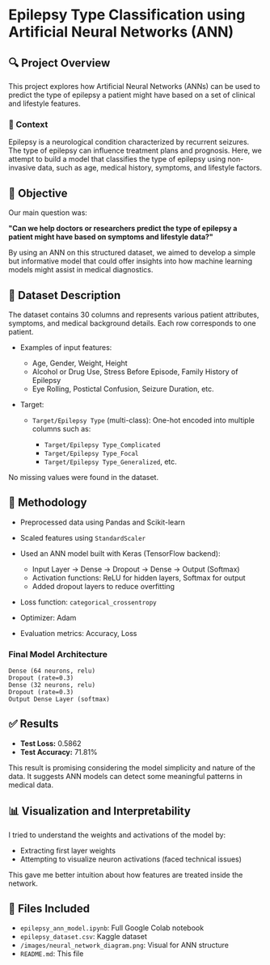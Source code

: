 # Epilepsy Type Classification using Artificial Neural Networks (ANN)

## 🔍 Project Overview

This project explores how Artificial Neural Networks (ANNs) can be used to predict the type of epilepsy a patient might have based on a set of clinical and lifestyle features.

### 🧠 Context

Epilepsy is a neurological condition characterized by recurrent seizures. The type of epilepsy can influence treatment plans and prognosis. Here, we attempt to build a model that classifies the type of epilepsy using non-invasive data, such as age, medical history, symptoms, and lifestyle factors.

## 🎯 Objective

Our main question was:

**"Can we help doctors or researchers predict the type of epilepsy a patient might have based on symptoms and lifestyle data?"**

By using an ANN on this structured dataset, we aimed to develop a simple but informative model that could offer insights into how machine learning models might assist in medical diagnostics.

## 📁 Dataset Description

The dataset contains 30 columns and represents various patient attributes, symptoms, and medical background details. Each row corresponds to one patient.

* Examples of input features:

  * Age, Gender, Weight, Height
  * Alcohol or Drug Use, Stress Before Episode, Family History of Epilepsy
  * Eye Rolling, Postictal Confusion, Seizure Duration, etc.

* Target:

  * `Target/Epilepsy Type` (multi-class): One-hot encoded into multiple columns such as:

    * `Target/Epilepsy Type_Complicated`
    * `Target/Epilepsy Type_Focal`
    * `Target/Epilepsy Type_Generalized`, etc.

No missing values were found in the dataset.

## 🧪 Methodology

* Preprocessed data using Pandas and Scikit-learn
* Scaled features using `StandardScaler`
* Used an ANN model built with Keras (TensorFlow backend):

  * Input Layer → Dense → Dropout → Dense → Output (Softmax)
  * Activation functions: ReLU for hidden layers, Softmax for output
  * Added dropout layers to reduce overfitting
* Loss function: `categorical_crossentropy`
* Optimizer: Adam
* Evaluation metrics: Accuracy, Loss

### Final Model Architecture

```
Dense (64 neurons, relu)
Dropout (rate=0.3)
Dense (32 neurons, relu)
Dropout (rate=0.3)
Output Dense Layer (softmax)
```

## ✅ Results

* **Test Loss:** 0.5862
* **Test Accuracy:** 71.81%

This result is promising considering the model simplicity and nature of the data. It suggests ANN models can detect some meaningful patterns in medical data.

## 📊 Visualization and Interpretability

I tried to understand the weights and activations of the model by:

* Extracting first layer weights
* Attempting to visualize neuron activations (faced technical issues)

This gave me better intuition about how features are treated inside the network.

## 📁 Files Included

* `epilepsy_ann_model.ipynb`: Full Google Colab notebook
* `epilepsy_dataset.csv`: Kaggle dataset
* `/images/neural_network_diagram.png`: Visual for ANN structure
* `README.md`: This file
